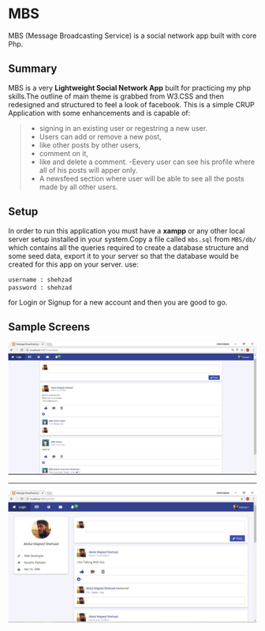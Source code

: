 # MBS
MBS (Message Broadcasting Service) is a social network app built with core Php.

## Summary
MBS is a very **Lightweight Social Network App** built for practicing my php skills.The outline of main theme is grabbed from W3.CSS and then redesigned and structured to feel a look of facebook.
This is a simple CRUP Application with some enhancements and is capable of:
> - signing in an existing user or regestring a new user.
> - Users can add or remove a new post, 
> - like other posts by other users, 
> - comment on it, 
> - like and delete  a comment. 
> -Eevery user can see his profile where all of his posts will apper only.
> - A newsfeed section where user will be able to see all the posts made by all other users.  


## Setup
In order to run this application you must have a **xampp** or any other local server setup installed in your system.Copy a file called 
`mbs.sql` from `MBS/db/` which contains all the queries required to create a database structure and some seed data,
export it to your server so that the database would be created for this app on your server.
use:
```
username : shehzad
password : shehzad
```
for Login or Signup for a new account and then you are good to go.

## Sample Screens
![Newsfeed Area](https://github.com/Shehzad47/MBS/blob/master/img/screenshots/newsfeed.JPG)

-------------------

![User Profile](https://github.com/Shehzad47/MBS/blob/master/img/screenshots/profile.JPG)
